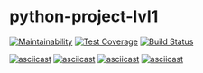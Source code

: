 # python-project-lvl1

[![Maintainability](https://api.codeclimate.com/v1/badges/40efd01ad90901b830e4/maintainability)](https://codeclimate.com/github/PolyMaG/python-project-lvl1/maintainability)
[![Test Coverage](https://api.codeclimate.com/v1/badges/40efd01ad90901b830e4/test_coverage)](https://codeclimate.com/github/PolyMaG/python-project-lvl1/test_coverage)
[![Build Status](https://travis-ci.com/PolyMaG/python-project-lvl1.svg?branch=master)](https://travis-ci.com/PolyMaG/python-project-lvl1)

[![asciicast](https://asciinema.org/a/MBSP6SUau11VChnpljMEbQSfo.svg)](https://asciinema.org/a/MBSP6SUau11VChnpljMEbQSfo)
[![asciicast](https://asciinema.org/a/ATdZpz4Lm22c8AvFKJTIzs66S.svg)](https://asciinema.org/a/ATdZpz4Lm22c8AvFKJTIzs66S)
[![asciicast](https://asciinema.org/a/iORCargYJZALliVyhIGW09SZJ.svg)](https://asciinema.org/a/iORCargYJZALliVyhIGW09SZJ)
[![asciicast](https://asciinema.org/a/IJ4ugI6ewAaP1QD4v0SeN5jxi.svg)](https://asciinema.org/a/IJ4ugI6ewAaP1QD4v0SeN5jxi)
